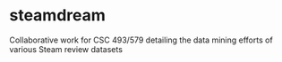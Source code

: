 # steamdream
Collaborative work for CSC 493/579 detailing the data mining efforts of various Steam review datasets 
